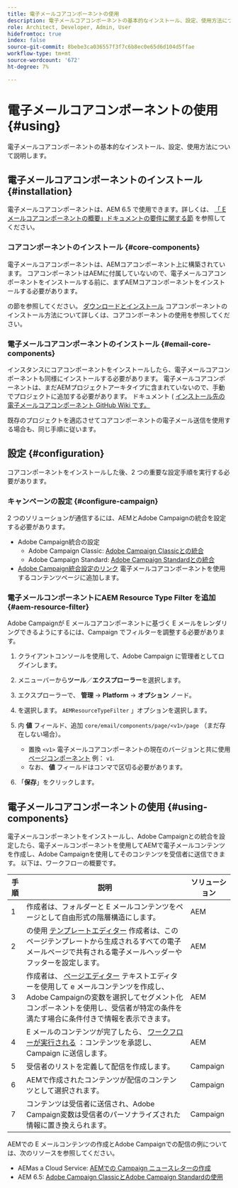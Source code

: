 ```yaml
---
title: 電子メールコアコンポーネントの使用
description: 電子メールコアコンポーネントの基本的なインストール、設定、使用方法について説明します。
role: Architect, Developer, Admin, User
hidefromtoc: true
index: false
source-git-commit: 8bebe3ca036557f3f7c6b8ec0e65d6d104d5ffae
workflow-type: tm+mt
source-wordcount: '672'
ht-degree: 7%

---
```



# 電子メールコアコンポーネントの使用 {#using}

電子メールコアコンポーネントの基本的なインストール、設定、使用方法について説明します。

## 電子メールコアコンポーネントのインストール {#installation}

電子メールコアコンポーネントは、AEM 6.5 で使用できます。詳しくは、 [「 E メールコアコンポーネントの概要」ドキュメントの要件に関する節](introduction.md#requirements) を参照してください。

### コアコンポーネントのインストール {#core-components}

電子メールコアコンポーネントは、AEMコアコンポーネント上に構築されています。 コアコンポーネントはAEMに付属していないので、電子メールコアコンポーネントをインストールする前に、まずAEMコアコンポーネントをインストールする必要があります。

の節を参照してください。 [ダウンロードとインストール](/help/get-started/using.md#download-and-install) コアコンポーネントのインストール方法について詳しくは、コアコンポーネントの使用を参照してください。

### 電子メールコアコンポーネントのインストール {#email-core-components}

インスタンスにコアコンポーネントをインストールしたら、電子メールコアコンポーネントも同様にインストールする必要があります。 電子メールコアコンポーネントは、まだAEMプロジェクトアーキタイプに含まれていないので、手動でプロジェクトに追加する必要があります。 ドキュメント ( [インストール先の電子メールコアコンポーネント GitHub Wiki です。](https://github.com/adobe/aem-core-email-components/wiki/Adding-to-Existing-Project)

既存のプロジェクトを適応させてコアコンポーネントの電子メール送信を使用する場合も、同じ手順に従います。

## 設定 {#configuration}

コアコンポーネントをインストールした後、2 つの重要な設定手順を実行する必要があります。

### キャンペーンの設定 {#configure-campaign}

2 つのソリューションが通信するには、AEMとAdobe Campaignの統合を設定する必要があります。

* Adobe Campaign統合の設定
   * Adobe Campaign Classic: [Adobe Campaign Classicとの統合](https://experienceleague.adobe.com/docs/experience-manager-65/administering/integration/campaignonpremise.html)
   * Adobe Campaign Standard: [Adobe Campaign Standardとの統合](https://experienceleague.adobe.com/docs/experience-manager-65/administering/integration/campaignstandard.html)
* [Adobe Campaign統合設定のリンク](/help/email/components/page.md#cloud-services-tab) 電子メールコアコンポーネントを使用するコンテンツページに追加します。

### 電子メールコンポーネントにAEM Resource Type Filter を追加 {#aem-resource-filter}

Adobe Campaignが E メールコアコンポーネントに基づく E メールをレンダリングできるようにするには、Campaign でフィルターを調整する必要があります。

1. クライアントコンソールを使用して、Adobe Campaign に管理者としてログインします。

1. メニューバーから&#x200B;**ツール**／**エクスプローラー**&#x200B;を選択します。

1. エクスプローラーで、 **管理** -> **Platform** -> **オプション** ノード。

1. を選択します。 `AEMResourceTypeFilter` 」オプションを選択します。

1. 内 **値** フィールド、追加 `core/email/components/page/<v1>/page` （まだ存在しない場合）。

   * 置換 `<v1>` 電子メールコアコンポーネントの現在のバージョンと共に使用 [ページコンポーネント](/help/email/components/page.md) 例： `v1`.
   * なお、 **値** フィールドはコンマで区切る必要があります。

1. 「**保存**」をクリックします。

## 電子メールコアコンポーネントの使用 {#using-components}

電子メールコンポーネントをインストールし、Adobe Campaignとの統合を設定したら、電子メールコンポーネントを使用してAEMで電子メールコンテンツを作成し、Adobe Campaignを使用してそのコンテンツを受信者に送信できます。 以下は、ワークフローの概要です。

| 手順 | 説明 | ソリューション |
|---|---|---|
| 1 | 作成者は、フォルダーと E メールコンテンツをページとして自由形式の階層構造にします。 | AEM |
| 2 | の使用 [テンプレートエディター](https://experienceleague.adobe.com/docs/experience-manager-cloud-service/sites/authoring/features/templates.html?lang=ja) 作成者は、このページテンプレートから生成されるすべての電子メールページで共有される電子メールヘッダーやフッターを設定します。 | AEM |
| 3 | 作成者は、 [ページエディター](https://experienceleague.adobe.com/docs/experience-manager-cloud-service/content/sites/authoring/fundamentals/editing-content.html) テキストエディターを使用して e メールコンテンツを作成し、Adobe Campaignの変数を選択してセグメント化コンポーネントを使用し、受信者が特定の条件を満たす場合に条件付きで情報を表示できます。 | AEM |
| 4 | E メールのコンテンツが完了したら、 [ワークフローが実行される](https://experienceleague.adobe.com/docs/experience-manager-cloud-service/content/sites/authoring/workflows/overview.html) ：コンテンツを承認し、Campaign に送信します。 | AEM |
| 5 | 受信者のリストを定義して配信を作成します。 | Campaign |
| 6 | AEMで作成されたコンテンツが配信のコンテンツとして選択されます。 | Campaign |
| 7 | コンテンツは受信者に送信され、Adobe Campaign変数は受信者のパーソナライズされた情報に置き換えられます。 | Campaign |

AEMでの E メールコンテンツの作成とAdobe Campaignでの配信の例については、次のリソースを参照してください。

* AEMas a Cloud Service: [AEMでの Campaign ニュースレターの作成](https://experienceleague.adobe.com/docs/experience-manager-cloud-service/content/sites/authoring/campaign/creating-newsletters.html)
* AEM 6.5: [Adobe Campaign ClassicとAdobe Campaign Standardの使用](https://experienceleague.adobe.com/docs/experience-manager-65/authoring/aem-adobe-campaign/campaign.html)

